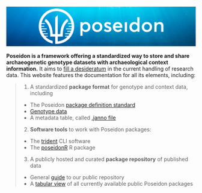 ![poseidon banner with logo](_media/Poseidon-Logo-WaterGraphicLrg.png)

**Poseidon is a framework offering a standardized way to store and share archaeogenetic genotype datasets with archaeological context information.** It aims to [fill a desideratum](background.md) in the current handling of research data. This website features the documentation for all its elements, including:

> 1. A standardized **package format** for genotype and context data, including
>	- The Poseidon [package definition standard](standard)
>	- [Genotype data](genotype_data)
>	- A metadata table, called [.janno file](janno_details)
> 2. **Software tools** to work with Poseidon packages:
>	- The [trident](trident) CLI software
>	- The [poseidonR](poseidonR) R package
> 3. A publicly hosted and curated **package repository** of published data
>	- General [guide](repo_guide) to our public repository
>	- A [tabular view](public_repo) of all currently available public Poseidon packages
